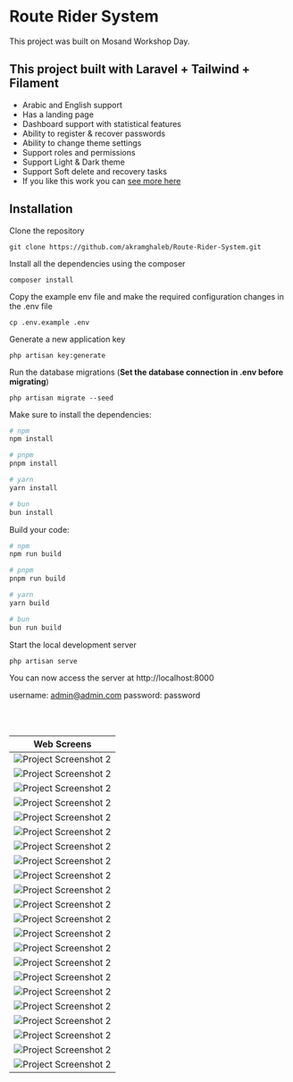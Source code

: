 # Route Rider System

This project was built on Mosand Workshop Day.

## This project built with Laravel + Tailwind + Filament <br>

- Arabic and English support
- Has a landing page
- Dashboard support with statistical features
- Ability to register & recover passwords
- Ability to change theme settings
- Support roles and permissions
- Support Light & Dark theme
- Support Soft delete and recovery tasks
- If you like this work you can <a href="https://github.com/akramghaleb">see more here</a>

## Installation

Clone the repository

```
git clone https://github.com/akramghaleb/Route-Rider-System.git
```

Install all the dependencies using the composer

```
composer install
```

Copy the example env file and make the required configuration changes in the .env file

```
cp .env.example .env
```

Generate a new application key

```
php artisan key:generate
```

Run the database migrations (**Set the database connection in .env before migrating**)

```
php artisan migrate --seed
```


Make sure to install the dependencies:
```bash
# npm
npm install

# pnpm
pnpm install

# yarn
yarn install

# bun
bun install
```

Build your code:

```bash
# npm
npm run build

# pnpm
pnpm run build

# yarn
yarn build

# bun
bun run build
```

Start the local development server

```
php artisan serve
```

You can now access the server at http://localhost:8000

username: admin@admin.com
password: password

<br><br>

| Web Screens                         |
|-------------------------------------|
|![Project Screenshot 2](scs/01.png)|
|![Project Screenshot 2](scs/02.png)|
|![Project Screenshot 2](scs/03.png)|
|![Project Screenshot 2](scs/04.png)|
|![Project Screenshot 2](scs/05.png)|
|![Project Screenshot 2](scs/06.png)|
|![Project Screenshot 2](scs/07.png)|
|![Project Screenshot 2](scs/08.png)|
|![Project Screenshot 2](scs/09.png)|
|![Project Screenshot 2](scs/10.png)|
|![Project Screenshot 2](scs/11.png)|
|![Project Screenshot 2](scs/12.png)|
|![Project Screenshot 2](scs/13.png)|
|![Project Screenshot 2](scs/14.png)|
|![Project Screenshot 2](scs/15.png)|
|![Project Screenshot 2](scs/16.png)|
|![Project Screenshot 2](scs/17.png)|
|![Project Screenshot 2](scs/18.png)|
|![Project Screenshot 2](scs/19.png)|
|![Project Screenshot 2](scs/20.png)|
|![Project Screenshot 2](scs/21.png)|
|![Project Screenshot 2](scs/22.png)|

